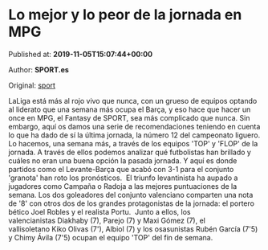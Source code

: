 
# Lo mejor y lo peor de la jornada en MPG

Published at: **2019-11-05T15:07:44+00:00**

Author: **SPORT.es**

Original: [sport](https://www.sport.es/es/noticias/mpg/mejor-peor-jornada-mpg-7715420)

LaLiga está más al rojo vivo que nunca, con un grueso de equipos optando al liderato que una semana más ocupa el Barça, y eso hace que hacer un once en MPG, el Fantasy de SPORT, sea más complicado que nunca. Sin embargo, aquí os damos una serie de recomendaciones teniendo en cuenta lo que ha dado de sí la última jornada, la número 12 del campeonato liguero.
Lo hacemos, una semana más, a través de los equipos 'TOP' y 'FLOP' de la jornada. A través de ellos podemos analizar qué futbolistas han brillado y cuáles no eran una buena opción la pasada jornada. Y aquí es donde partidos como el Levante-Barça que acabó con 3-1 para el conjunto 'granota' han roto los pronósticos. 
El triunfo levantinista ha aupado a jugadores como Campaña o Radoja a las mejores puntuaciones de la semana. Los dos goleadores del conjunto valenciano comparten una nota de '8' con otros dos de los grandes protagonistas de la jornada: el portero bético Joel Robles y el realista Portu. 
Junto a ellos, los valencianistas Diakhaby (7), Parejo (7) y Maxi Gómez (7), el vallisoletano Kiko Olivas (7'), Albiol (7) y los osasunistas Rubén García (7'5) y Chimy Ávila (7'5) ocupan el equipo 'TOP' del fin de semana.
